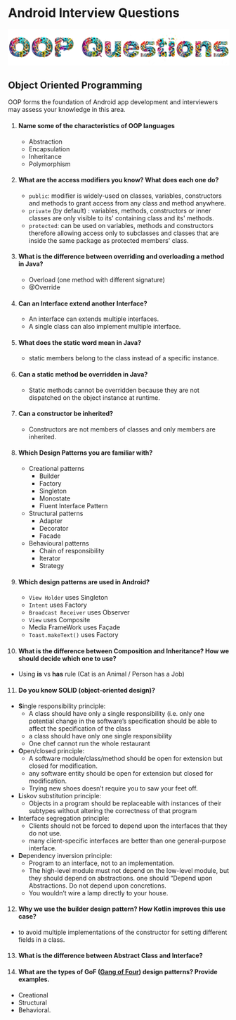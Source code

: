 # Android Interview Questions
![Android Interview - OOP Questions](images/oop.png)

## Object Oriented Programming

OOP forms the foundation of Android app development and interviewers may assess your knowledge in this area.

1. #### Name some of the characteristics of OOP languages

   * Abstraction
   * Encapsulation
   * Inheritance
   * Polymorphism

2. #### What are the access modifiers you know? What does each one do?

   * `public`: modifier is widely-used on classes, variables, constructors and methods to grant access from any class and method anywhere.
   * `private` (by default) : variables, methods, constructors or inner classes are only visible to its' containing class and its' methods.
   * `protected`: can be used on variables, methods and constructors therefore allowing access only to subclasses and classes that are inside the same package as protected members' class.

3. #### What is the difference between overriding and overloading a method in Java?

   * Overload (one method with different signature)
   * @Override

4. #### Can an Interface extend another Interface?

   * An interface can extends multiple interfaces.
   * A single class can also implement multiple interface.

5. #### What does the static word mean in Java?

   * static members belong to the class instead of a specific instance.

6. #### Can a static method be overridden in Java?

   * Static methods cannot be overridden because they are not dispatched on the object instance at runtime.

7. #### Can a constructor be inherited?

   * Constructors are not members of classes and only members are inherited.

8. #### Which Design Patterns you are familiar with?

   * Creational patterns
     * Builder
     * Factory
     * Singleton
     * Monostate
     * Fluent Interface Pattern
   * Structural patterns
     * Adapter
     * Decorator
     * Facade
   * Behavioural patterns
     * Chain of responsibility
     * Iterator
     * Strategy

9. #### Which design patterns are used in Android?

   * `View Holder` uses Singleton
   * `Intent` uses Factory
   * `Broadcast Receiver` uses Observer
   * `View` uses Composite
   * Media FrameWork uses Façade
   * `Toast.makeText()` uses Factory

10. #### What is the difference between Composition and Inheritance? How we should decide which one to use?

   * Using **is** vs **has** rule (Cat is an Animal / Person has a Job)

11. #### Do you know SOLID (object-oriented design)?

   * **S**ingle responsibility principle:
     * A class should have only a single responsibility (i.e. only one potential change in the software’s specification should be able to affect the specification of the class
     * a class should have only one single responsibility
     * One chef cannot run the whole restaurant
   * **O**pen/closed principle:
     * A software module/class/method should be open for extension but closed for modification.
     * any software entity should be open for extension but closed for modification.
     * Trying new shoes doesn’t require you to saw your feet off.
   * **L**iskov substitution principle:
     * Objects in a program should be replaceable with instances of their subtypes without altering the correctness of that program
   * **I**nterface segregation principle:
     * Clients should not be forced to depend upon the interfaces that they do not use.
     * many client-specific interfaces are better than one general-purpose interface.
   * **D**ependency inversion principle:
     * Program to an interface, not to an implementation.
     * The high-level module must not depend on the low-level module, but they should depend on abstractions. one should “Depend upon Abstractions. Do not depend upon concretions.
     * You wouldn’t wire a lamp directly to your house.

12. #### Why we use the builder design pattern? How Kotlin improves this use case?

   * to avoid multiple implementations of the constructor for setting different fields in a class.

13. #### What is the difference between Abstract Class and Interface?

14. #### What are the types of GoF ([Gang of Four](https://en.wikipedia.org/wiki/Design_Patterns)) design patterns? Provide examples.

   * Creational
   * Structural
   * Behavioral.